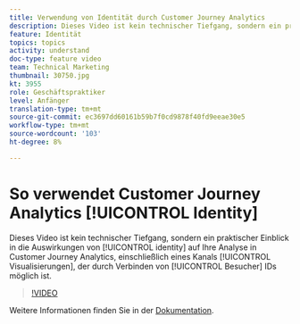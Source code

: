 ```yaml
---
title: Verwendung von Identität durch Customer Journey Analytics
description: Dieses Video ist kein technischer Tiefgang, sondern ein praktischer Einblick, wie die Identität Ihre Analyse im Customer Journey Analytics der Adobe beeinflusst, inklusive eines Einblicks auf Visualisierungen, die durch das Verbinden von Besucher-IDs über Kanal hinweg möglich sind.
feature: Identität
topics: topics
activity: understand
doc-type: feature video
team: Technical Marketing
thumbnail: 30750.jpg
kt: 3955
role: Geschäftspraktiker
level: Anfänger
translation-type: tm+mt
source-git-commit: ec3697dd60161b59b7f0cd9878f40fd9eeae30e5
workflow-type: tm+mt
source-wordcount: '103'
ht-degree: 8%

---
```



# So verwendet Customer Journey Analytics [!UICONTROL Identity]

Dieses Video ist kein technischer Tiefgang, sondern ein praktischer Einblick in die Auswirkungen von [!UICONTROL identity] auf Ihre Analyse in Customer Journey Analytics, einschließlich eines Kanals [!UICONTROL Visualisierungen], der durch Verbinden von [!UICONTROL Besucher] IDs möglich ist.

>[!VIDEO](https://video.tv.adobe.com/v/30750/?quality=12&enable10seconds=on&speedcontrol=on)

Weitere Informationen finden Sie in der [Dokumentation](https://docs.adobe.com/content/help/de-DE/analytics-platform/using/cja-landing.html).
